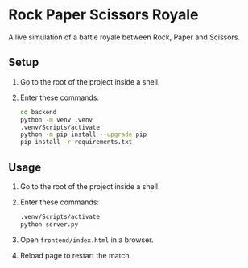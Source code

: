 # Rock Paper Scissors Royale

A live simulation of a battle royale between Rock, Paper and Scissors.

## Setup

1. Go to the root of the project inside a shell.
2. Enter these commands:

    ```sh
    cd backend
    python -m venv .venv
    .venv/Scripts/activate
    python -m pip install --upgrade pip
    pip install -r requirements.txt
    ```

## Usage

1. Go to the root of the project inside a shell.
2. Enter these commands:

    ```sh
    .venv/Scripts/activate
    python server.py
    ```

3. Open `frontend/index.html` in a browser.
4. Reload page to restart the match.
